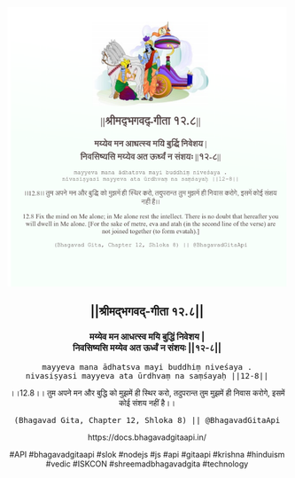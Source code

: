 <img src="../../asset/BG_12_8.png"/>
<center><h2>||श्रीमद्‍भगवद्‍-गीता १२.८||</h2>
<h3>मय्येव मन आधत्स्व मयि बुद्धिं निवेशय |<br/>निवसिष्यसि मय्येव अत ऊर्ध्वं न संशयः ||१२-८||</h3>
<pre>mayyeva mana ādhatsva mayi buddhiṃ niveśaya .<br/>nivasiṣyasi mayyeva ata ūrdhvaṃ na saṃśayaḥ ||12-8||</pre>
<p>।।12.8।। तुम अपने मन और बुद्धि को मुझमें ही स्थिर करो, तदुपरान्त तुम मुझमें ही निवास करोगे, इसमें कोई संशय नहीं है।।</p>
<pre>(Bhagavad Gita, Chapter 12, Shloka 8) || @BhagavadGitaApi</pre><p>https://docs.bhagavadgitaapi.in/</p><p>#API #bhagavadgitaapi #slok #nodejs #js #api #gitaapi #krishna #hinduism #vedic #ISKCON #shreemadbhagavadgita #technology</p></center>
